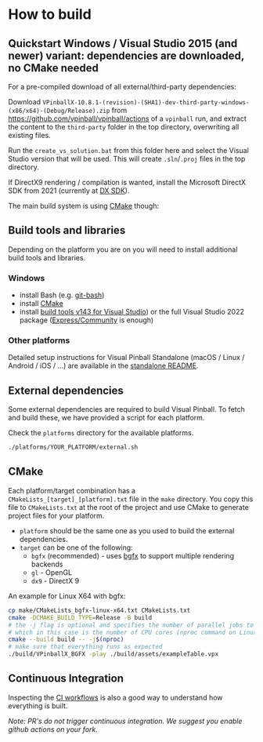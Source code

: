 # How to build

## Quickstart Windows / Visual Studio 2015 (and newer) variant: dependencies are downloaded, no CMake needed

For a pre-compiled download of all external/third-party dependencies:

Download `VPinballX-10.8.1-(revision)-(SHA1)-dev-third-party-windows-(x86/x64)-(Debug/Release).zip` from https://github.com/vpinball/vpinball/actions of a `vpinball` run,
and extract the content to the `third-party` folder in the top directory, overwriting all existing files.

Run the `create_vs_solution.bat` from this folder here and select the Visual Studio version that will be used. This will create `.sln`/`.proj` files in the top directory.

If DirectX9 rendering / compilation is wanted, install the Microsoft DirectX SDK from 2021 (currently at [DX SDK](https://www.microsoft.com/en-us/download/details.aspx?id=6812)).


The main build system is using [CMake](https://cmake.org/) though:

## Build tools and libraries

Depending on the platform you are on you will need to install additional build tools and libraries.

### Windows

* install Bash (e.g. [git-bash](https://gitforwindows.org/))
* install [CMake](https://cmake.org/)
* install [build tools v143 for Visual Studio](https://visualstudio.microsoft.com/downloads/#build-tools-for-visual-studio-2022)) or the full Visual Studio 2022 package ([Express/Community](https://visualstudio.microsoft.com/de/vs/express/) is enough)

### Other platforms

Detailed setup instructions for Visual Pinball Standalone (macOS / Linux / Android / iOS / ...) are available in the [standalone README](../standalone/README.md#compiling).

## External dependencies

Some external dependencies are required to build Visual Pinball. To fetch and build these, we have provided a script for each platform.

Check the `platforms` directory for the available platforms.

```bash
./platforms/YOUR_PLATFORM/external.sh
```

## CMake

Each platform/target combination has a `CMakeLists_[target]_[platform].txt` file in the `make` directory. You copy this file to `CMakeLists.txt` at the root of the project and use CMake to generate project files for your platform.

* `platform` should be the same one as you used to build the external dependencies.
* `target` can be one of the following:
  * `bgfx` (recommended) - uses [bgfx](https://github.com/bkaradzic/bgfx) to support multiple rendering backends
  * `gl` - OpenGL
  * `dx9` - DirectX 9

An example for Linux X64 with bgfx:

```bash
cp make/CMakeLists_bgfx-linux-x64.txt CMakeLists.txt
cmake -DCMAKE_BUILD_TYPE=Release -B build
# the -j flag is optional and specifies the number of parallel jobs to run 
# which in this case is the number of CPU cores (nproc command on Linux).
cmake --build build -- -j$(nproc)
# make sure that everything runs as expected
./build/VPinballX_BGFX -play ./build/assets/exampleTable.vpx
```

## Continuous Integration

Inspecting the [CI workflows](../.github/workflows) is also a good way to understand how everything is built.

*Note: PR's do not trigger continuous integration. We suggest you enable github actions on your fork.*
